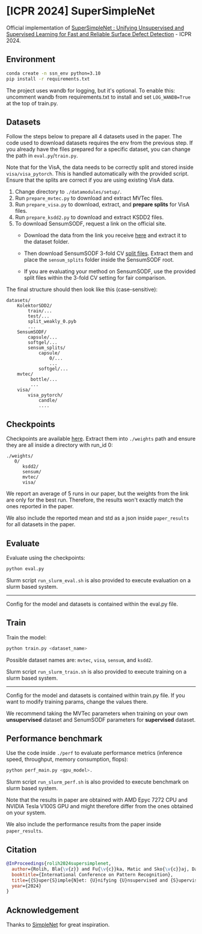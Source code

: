 # [ICPR 2024] SuperSimpleNet

Official implementation of [SuperSimpleNet : Unifying Unsupervised and Supervised Learning for Fast and Reliable Surface Defect Detection](https://arxiv.org/abs/2408.03143) - ICPR 2024.

## Environment
```bash
conda create -n ssn_env python=3.10
pip install -r requirements.txt
```

The project uses wandb for logging, but it's optional. 
To enable this: uncomment wandb from requirements.txt to install and set `LOG_WANDB=True` at the top of train.py.

## Datasets

Follow the steps below to prepare all 4 datasets used in the paper. The code used to download datasets requires the env from the previous step.
If you already have the files prepared for a specific dataset, you can change the path in `eval.py`/`train.py`.

Note that for the VisA, the data needs to be correctly split and stored inside `visa/visa_pytorch`. 
This is handled automatically with the provided script. Ensure that the splits are correct if you are using existing VisA data.

1. Change directory to `./datamodules/setup/`.
2. Run `prepare_mvtec.py` to download and extract MVTec files.
3. Run `prepare_visa.py` to download, extract, and **prepare splits** for VisA files.
4. Run `prepare_ksdd2.py` to download and extract KSDD2 files.
5. To download SensumSODF, request a link on the official site.
   - Download the data from the link you receive [here](https://www.sensum.eu/sensumsodf-dataset/) and extract it to the dataset folder.
   
   - Then download SensumSODF 3-fold CV [split files](https://drive.google.com/file/d/1CrolrOHHm3wHaKu6JKqQ62qQGclwDKBM/view?usp=sharing). Extract them and place the `sensum_splits` folder inside the SensumSODF root.
   
   - If you are evaluating your method on SensumSODF, use the provided split files within the 3-fold CV setting for fair comparison.

The final structure should then look like this (case-sensitive):

```
datasets/
    KolektorSDD2/
        train/...
        test/...
        split_weakly_0.pyb
        ...
    SensumSODF/
        capsule/...
        softgel/...
        sensum_splits/
            capsule/
                0/...
                ...
            softgel/...
    mvtec/
         bottle/...
         ...
    visa/
        visa_pytorch/
            candle/
            ....
```


## Checkpoints

Checkpoints are available [here](https://drive.google.com/file/d/1pCfBxCGXdsN0LVuf4R0KIVE6oRXJwMJ5/view?usp=sharing). 
Extract them into `./weights` path and ensure they are all inside a directory with run_id 0: 
```
./weights/
   0/
      ksdd2/
      sensum/
      mvtec/
      visa/
```

We report an average of 5 runs in our paper, but the weights from the link are only for the best run.
Therefore, the results won't exactly match the ones reported in the paper.

We also include the reported mean and std as a json inside `paper_results` for all datasets in the paper.

## Evaluate

Evaluate using the checkpoints:

```bash
python eval.py
```

Slurm script `run_slurm_eval.sh` is also provided to execute evaluation on a slurm based system.

---
Config for the model and datasets is contained within the eval.py file. 

## Train

Train the model:

```bash
python train.py <dataset_name>
```
Possible dataset names are: `mvtec`, `visa`, `sensum`, and `ksdd2`.

Slurm script `run_slurm_train.sh` is also provided to execute training on a slurm based system.

---

Config for the model and datasets is contained within train.py file. If you want to modify training params, change the values there. 

We recommend taking the MVTec parameters when training on your own **unsupervised** dataset and SenumSODF parameters for **supervised** dataset.

## Performance benchmark

Use the code inside `./perf` to evaluate performance metrics (inference speed, throughput, memory consumption, flops):

```bash
python perf_main.py <gpu_model>.
```

Slurm script `run_slurm_perf.sh` is also provided to execute benchmark on slurm based system.

Note that the results in paper are obtained with AMD Epyc 7272 CPU and NVIDIA Tesla V100S GPU and might therefore differ from the ones obtained on your system.

We also include the performance results from the paper inside `paper_results`.

## Citation

```bibtex
@InProceedings{rolih2024supersimplenet,
  author={Rolih, Bla{\v{z}} and Fu{\v{c}}ka, Matic and Sko{\v{c}}aj, Danijel},
  booktitle={International Conference on Pattern Recognition}, 
  title={{S}uper{S}imple{N}et: {U}nifying {U}nsupervised and {S}upervised {L}earning for {F}ast and {R}eliable {S}urface {D}efect {D}etection},
  year={2024}
}
```

## Acknowledgement

Thanks to [SimpleNet](https://github.com/DonaldRR/SimpleNet) for great inspiration.
